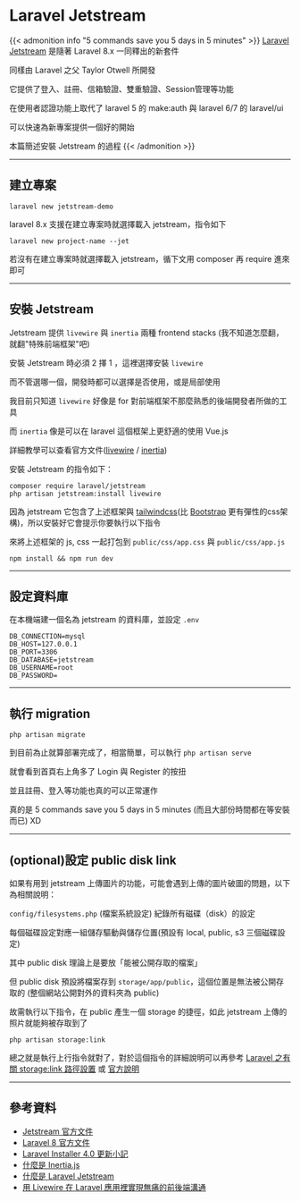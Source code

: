 # Laravel Jetstream


<!--more-->

{{< admonition info "5 commands save you 5 days in 5 minutes" >}}
[Laravel Jetstream](https://jetstream.laravel.com/1.x/introduction.html) 是隨著 Laravel 8.x 一同釋出的新套件

同樣由 Laravel 之父 Taylor Otwell 所開發

它提供了登入、註冊、信箱驗證、雙重驗證、Session管理等功能

在使用者認證功能上取代了 laravel 5 的 make:auth 與 laravel 6/7 的 laravel/ui

可以快速為新專案提供一個好的開始

本篇簡述安裝 Jetstream 的過程
{{< /admonition >}}


---
## 建立專案

```shell
laravel new jetstream-demo
```

laravel 8.x 支援在建立專案時就選擇載入 jetstream，指令如下

```
laravel new project-name --jet
```

若沒有在建立專案時就選擇載入 jetstream，循下文用 composer 再 require 進來即可

---
## 安裝 Jetstream

Jetstream 提供 `livewire` 與 `inertia` 兩種 frontend stacks (我不知道怎麼翻，就翻"特殊前端框架"吧)

安裝 Jetstream 時必須 2 擇 1 ，這裡選擇安裝 `livewire`

而不管選哪一個，開發時都可以選擇是否使用，或是局部使用

我目前只知道 `livewire` 好像是 for 對前端框架不那麼熟悉的後端開發者所做的工具

而 `inertia` 像是可以在 laravel 這個框架上更舒適的使用 Vue.js

詳細教學可以查看官方文件([livewire](https://laravel-livewire.com/) / [inertia](https://inertiajs.com/))

安裝 Jetstream 的指令如下：

```shell
composer require laravel/jetstream
php artisan jetstream:install livewire
```

因為 jetstream 它包含了上述框架與 [tailwindcss](https://tailwindcss.com/)(比 [Bootstrap](https://getbootstrap.com/) 更有彈性的css架構)，所以安裝好它會提示你要執行以下指令

來將上述框架的 js, css 一起打包到 `public/css/app.css` 與 `public/css/app.js`

```shell
npm install && npm run dev
```

---
## 設定資料庫

在本機端建一個名為 jetstream 的資料庫，並設定 `.env`

```shell
DB_CONNECTION=mysql
DB_HOST=127.0.0.1
DB_PORT=3306
DB_DATABASE=jetstream
DB_USERNAME=root
DB_PASSWORD=
```

---
## 執行 migration

```shell
php artisan migrate
```

到目前為止就算部署完成了，相當簡單，可以執行 `php artisan serve`

就會看到首頁右上角多了 Login 與 Register 的按扭

並且註冊、登入等功能也真的可以正常運作

真的是 5 commands save you 5 days in 5 minutes (而且大部份時間都在等安裝而已) XD

---
## (optional)設定 public disk link

如果有用到 jetstream 上傳圖片的功能，可能會遇到上傳的圖片破圖的問題，以下為相關說明：

`config/filesystems.php` (檔案系統設定) 紀錄所有磁碟（disk）的設定

每個磁碟設定對應一組儲存驅動與儲存位置(預設有 local, public, s3 三個磁碟設定)

其中 public disk 理論上是要放「能被公開存取的檔案」

但 public disk 預設將檔案存到 `storage/app/public`，這個位置是無法被公開存取的 (整個網站公開對外的資料夾為 public)

故需執行以下指令，在 public 產生一個 storage 的捷徑，如此 jetstream 上傳的照片就能夠被存取到了

```shell
php artisan storage:link
```

總之就是執行上行指令就對了，對於這個指令的詳細說明可以再參考 [Laravel 之有關 storage:link 路徑設置](https://ithelp.ithome.com.tw/articles/10231319) 或 [官方說明](https://laravel.com/docs/8.x/filesystem#the-public-disk)

---
## 參考資料

- [Jetstream 官方文件](https://jetstream.laravel.com/1.x/introduction.html)
- [Laravel 8 官方文件](https://laravel.com/docs/8.x/authentication#included-routing)
- [Laravel Installer 4.0 更新小記](https://learnku.com/articles/49247)
- [什麼是 Inertia.js](https://ithelp.ithome.com.tw/articles/10233926?sc=hot)
- [什麼是 Laravel Jetstream](https://tw511.com/a/01/13382.html)
- [用 Livewire 在 Laravel 應用裡實現無痛的前後端溝通](https://jaceju.net/laravel-livewire/)
